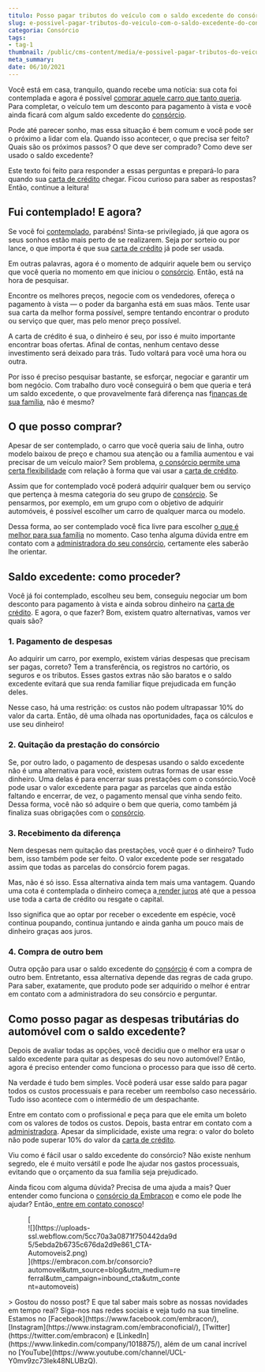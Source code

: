 ```yaml
---
titulo: Posso pagar tributos do veículo com o saldo excedente do consórcio?
slug: e-possivel-pagar-tributos-do-veiculo-com-o-saldo-excedente-do-consorcio
categoria: Consórcio
tags:
- tag-1
thumbnail: /public/cms-content/media/e-possivel-pagar-tributos-do-veiculo-com-o-saldo-excedente-do-consorcio.jpeg
meta_summary: 
date: 06/10/2021
---
```

Você está em casa, tranquilo, quando recebe uma notícia: sua cota foi contemplada e agora é possível [comprar aquele carro que tanto queria](https://blog.embracon.com.br/carros/saiba-qual-e-a-melhor-epoca-do-ano-para-comprar-um-carro-novo). Para completar, o veículo tem um desconto para pagamento à vista e você ainda ficará com algum saldo excedente do [consórcio](https://www.embracon.com.br/consorcio-de-carros).

Pode até parecer sonho, mas essa situação é bem comum e você pode ser o próximo a lidar com ela. Quando isso acontecer, o que precisa ser feito? Quais são os próximos passos? O que deve ser comprado? Como deve ser usado o saldo excedente?

Este texto foi feito para responder a essas perguntas e prepará-lo para quando sua [carta de crédito](https://www.embracon.com.br/conhecaoconsorcio/o-que-e-carta-de-credito) chegar. Ficou curioso para saber as respostas? Então, continue a leitura!

Fui contemplado! E agora?
-------------------------

Se você foi [contemplado](https://blog.embracon.com.br/carros/contemplacao-consorcio-carro-como-aumentar-chances), parabéns! Sinta-se privilegiado, já que agora os seus sonhos estão mais perto de se realizarem. Seja por sorteio ou por lance, o que importa é que sua [carta de crédito](https://www.embracon.com.br/conhecaoconsorcio/o-que-e-carta-de-credito) já pode ser usada.

Em outras palavras, agora é o momento de adquirir aquele bem ou serviço que você queria no momento em que iniciou o [consórcio](https://www.embracon.com.br/consorcio-de-carros). Então, está na hora de pesquisar.

Encontre os melhores preços, negocie com os vendedores, ofereça o pagamento à vista — o poder da barganha está em suas mãos. Tente usar sua carta da melhor forma possível, sempre tentando encontrar o produto ou serviço que quer, mas pelo menor preço possível.

A carta de crédito é sua, o dinheiro é seu, por isso é muito importante encontrar boas ofertas. Afinal de contas, nenhum centavo desse investimento será deixado para trás. Tudo voltará para você uma hora ou outra.

Por isso é preciso pesquisar bastante, se esforçar, negociar e garantir um bom negócio. Com trabalho duro você conseguirá o bem que queria e terá um saldo excedente, o que provavelmente fará diferença nas f[inanças de sua família](https://blog.embracon.com.br/financas-pessoais/financas-da-familia-como-ensinar-os-filhos-a-economizar-dinheiro), não é mesmo?

O que posso comprar?
--------------------

Apesar de ser contemplado, o carro que você queria saiu de linha, outro modelo baixou de preço e chamou sua atenção ou a família aumentou e vai precisar de um veículo maior? Sem problema, [o consórcio permite uma certa flexibilidade](https://blog.embracon.com.br/carros/financiamento-ou-consorcio-de-carro) com relação à forma que vai usar a [carta de crédito](https://www.embracon.com.br/conhecaoconsorcio/o-que-e-carta-de-credito).

Assim que for contemplado você poderá adquirir qualquer bem ou serviço que pertença à mesma categoria do seu grupo de [consórcio](https://www.embracon.com.br/consorcio-de-carros). Se pensarmos, por exemplo, em um grupo com o objetivo de adquirir automóveis, é possível escolher um carro de qualquer marca ou modelo.

Dessa forma, ao ser contemplado você fica livre para escolher [o que é melhor para sua família](https://blog.embracon.com.br/carros/carro-ideal-para-familia) no momento. Caso tenha alguma dúvida entre em contato com a [administradora do seu consórcio](https://www.embracon.com.br/blog/afinal-o-que-uma-administradora-de-consorcio-faz), certamente eles saberão lhe orientar.

Saldo excedente: como proceder?
-------------------------------

Você já foi contemplado, escolheu seu bem, conseguiu negociar um bom desconto para pagamento à vista e ainda sobrou dinheiro na [carta de crédito](https://www.embracon.com.br/conhecaoconsorcio/o-que-e-carta-de-credito). E agora, o que fazer? Bom, existem quatro alternativas, vamos ver quais são?

### 1. Pagamento de despesas

Ao adquirir um carro, por exemplo, existem várias despesas que precisam ser pagas, correto? Tem a transferência, os registros no cartório, os seguros e os tributos. Esses gastos extras não são baratos e o saldo excedente evitará que sua renda familiar fique prejudicada em função deles.

Nesse caso, há uma restrição: os custos não podem ultrapassar 10% do valor da carta. Então, dê uma olhada nas oportunidades, faça os cálculos e use seu dinheiro!

### 2. Quitação da prestação do consórcio

Se, por outro lado, o pagamento de despesas usando o saldo excedente não é uma alternativa para você, existem outras formas de usar esse dinheiro. Uma delas é para encerrar suas prestações com o consórcio.Você pode usar o valor excedente para pagar as parcelas que ainda estão faltando e encerrar, de vez, o pagamento mensal que vinha sendo feito. Dessa forma, você não só adquire o bem que queria, como também já finaliza suas obrigações com o [consórcio](https://www.embracon.com.br/consorcio-de-carros).

### 3. Recebimento da diferença

Nem despesas nem quitação das prestações, você quer é o dinheiro? Tudo bem, isso também pode ser feito. O valor excedente pode ser resgatado assim que todas as parcelas do consórcio forem pagas.

Mas, não é só isso. Essa alternativa ainda tem mais uma vantagem. Quando uma cota é contemplada o dinheiro começa a[ render juros](https://blog.embracon.com.br/financas-pessoais/8-motivos-que-comprovam-que-consorcio-e-investimento) até que a pessoa use toda a carta de crédito ou resgate o capital.

Isso significa que ao optar por receber o excedente em espécie, você continua poupando, continua juntando e ainda ganha um pouco mais de dinheiro graças aos juros.

### 4. Compra de outro bem

Outra opção para usar o saldo excedente do [consórcio](https://www.embracon.com.br/consorcio-de-carros) é com a compra de outro bem. Entretanto, essa alternativa depende das regras de cada grupo. Para saber, exatamente, que produto pode ser adquirido o melhor é entrar em contato com a administradora do seu consórcio e perguntar.

Como posso pagar as despesas tributárias do automóvel com o saldo excedente?
----------------------------------------------------------------------------

Depois de avaliar todas as opções, você decidiu que o melhor era usar o saldo excedente para quitar as despesas do seu novo automóvel? Então, agora é preciso entender como funciona o processo para que isso dê certo.

Na verdade é tudo bem simples. Você poderá usar esse saldo para pagar todos os custos processuais e para receber um reembolso caso necessário. Tudo isso acontece com o intermédio de um despachante.

Entre em contato com o profissional e peça para que ele emita um boleto com os valores de todos os custos. Depois, basta entrar em contato com a [administradora](https://www.embracon.com.br/blog/afinal-o-que-uma-administradora-de-consorcio-faz). Apesar da simplicidade, existe uma regra: o valor do boleto não pode superar 10% do valor da [carta de crédito](https://www.embracon.com.br/conhecaoconsorcio/o-que-e-carta-de-credito).

Viu como é fácil usar o saldo excedente do consórcio? Não existe nenhum segredo, ele é muito versátil e pode lhe ajudar nos gastos processuais, evitando que o orçamento da sua família seja prejudicado.

Ainda ficou com alguma dúvida? Precisa de uma ajuda a mais? Quer entender como funciona o [consórcio da Embracon](https://www.embracon.com.br/consorcio-de-carros) e como ele pode lhe ajudar? Então,[ entre em contato conosco](https://www.embracon.com.br/fale-conosco)!

<figure class="w-richtext-figure-type-image w-richtext-align-center" style="max-width:310px">[<div>![](https://uploads-ssl.webflow.com/5cc70a3a0871f750442da9d5/5ebda2b6735c676da2d9e861_CTA-Automoveis2.png)</div>](https://embracon.com.br/consorcio?automovel&utm_source=blog&utm_medium=referral&utm_campaign=inbound_cta&utm_content=automoveis)</figure>> Gostou do nosso post? E que tal saber mais sobre as nossas novidades em tempo real? Siga-nos nas redes sociais e veja tudo na sua timeline. Estamos no [Facebook](https://www.facebook.com/embracon/), [Instagram](https://www.instagram.com/embraconoficial/), [Twitter](https://twitter.com/embracon) e [LinkedIn](https://www.linkedin.com/company/1018875/), além de um canal incrível no [YouTube](https://www.youtube.com/channel/UCL-Y0mv9zc73Iek48NLUBzQ).
